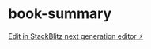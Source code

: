 # book-summary

[Edit in StackBlitz next generation editor ⚡️](https://stackblitz.com/~/github.com/pallavkumarjha/book-summary)